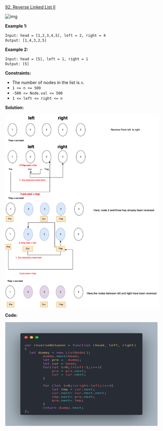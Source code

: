 
[92. Reverse Linked List II](https://leetcode.com/problems/reverse-linked-list-ii/description/)

![img](https://assets.leetcode.com/uploads/2021/02/19/rev2ex2.jpg)

**Example 1:**
```
Input: head = [1,2,3,4,5], left = 2, right = 4
Output: [1,4,3,2,5]
```

**Example 2:**

```
Input: head = [5], left = 1, right = 1
Output: [5]
```


**Constraints:**

- The number of nodes in the list is `n`.
- `1 <= n <= 500`
- `-500 <= Node.val <= 500`
- `1 <= left <= right <= n`

**Solution:**

![Image Description](92.drawio.png)

**Code:**

<img src="92.png" alt="alt text" width="500" height="340"/>

